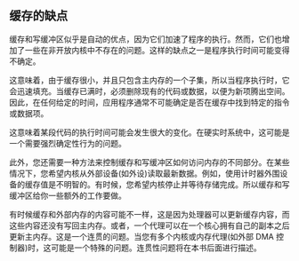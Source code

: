 ## 缓存的缺点

缓存和写缓冲区似乎是自动的优点，因为它们加速了程序的执行。然而，它们也增加了一些在非开放内核中不存在的问题。这样的缺点之一是程序执行时间可能变得不确定。

这意味着，由于缓存很小，并且只包含主内存的一个子集，所以当程序执行时，它会迅速填充。当缓存已满时，必须删除现有的代码或数据，以便为新项腾出空间。因此，在任何给定的时间，应用程序通常不可能确定是否在缓存中找到特定的指令或数据项。

这意味着某段代码的执行时间可能会发生很大的变化。在硬实时系统中，这可能是一个需要强烈确定性行为的问题。

此外，您还需要一种方法来控制缓存和写缓冲区如何访问内存的不同部分。在某些情况下，您希望内核从外部设备(如外设)读取最新数据。例如，使用计时器外围设备的缓存值是不明智的。有时候，您希望内核停止并等待存储完成。所以缓存和写缓冲区给你一些额外的工作要做。

有时候缓存和外部内存的内容可能不一样，这是因为处理器可以更新缓存内容，而这些内容还没有写回主内存。或者，一个代理可以在一个核心拥有自己的副本之后更新主内存。这是一个连贯的问题。当您有多个内核或内存代理(如外部 DMA 控制器)时，这可能是一个特殊的问题。连贯性问题将在本书后面进行描述。